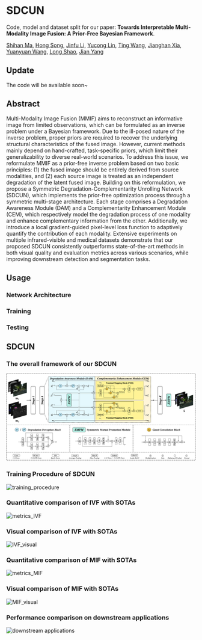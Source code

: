# SDCUN
Code, model and dataset split for our paper: **Towards Interpretable Multi-Modality Image Fusion: A Prior-Free Bayesian Framework**.

[Shihan Ma](https://github.com/op-dog/SDCUN), [Hong Song](https://www.inavilab.com/teachers/sh.html), [Jinfu Li](https://github.com/Bitlijinfu), [Yucong Lin](https://www.inavilab.com/teachers/lyc.html), [Ting Wang](https://openreview.net/profile?id=~Ting_Wang25), [Jianghan Xia](https://github.com/DarkIceField), [Yuanyuan Wang](https://www.inavilab.com/teachers/wyy.html), [Long Shao](https://www.inavilab.com/teachers/sl.html), [Jian Yang](https://www.inavilab.com/teachers/yj.html)

## Update

The code will be available soon~

## Abstract
Multi-Modality Image Fusion (MMIF) aims to reconstruct an informative image from limited observations, which can be formulated as an inverse problem under a Bayesian framework. Due to the ill-posed nature of the inverse problem, proper priors are required to recover the underlying structural characteristics of the fused image. However, current methods mainly depend on hand-crafted, task-specific priors, which limit their generalizability to diverse real-world scenarios. To address this issue, we reformulate MMIF as a prior-free inverse problem based on two basic principles: (1) the fused image should be entirely derived from source modalities, and (2) each source image is treated as an independent degradation of the latent fused image. Building on this reformulation, we propose a Symmetric Degradation-Complementarity Unrolling Network (SDCUN), which implements the prior-free optimization process through a symmetric multi-stage architecture. Each stage comprises a Degradation Awareness Module (DAM) and a Complementarity Enhancement Module (CEM), which respectively model the degradation process of one modality and enhance complementary information from the other. Additionally, we introduce a local gradient-guided pixel-level loss function to adaptively quantify the contribution of each modality. Extensive experiments on multiple infrared-visible and medical datasets demonstrate that our proposed SDCUN consistently outperforms state-of-the-art methods in both visual quality and evaluation metrics across various scenarios, while improving downstream detection and segmentation tasks.

## Usage
### Network Architecture
### Training
### Testing

## SDCUN
### The overall framework of our SDCUN

![SDCUN](./Figures/framework.png)

### Training Procedure of SDCUN

![training_procedure](/Users/op_dog/On_my_own/Research/Github/SDCUN/Figures/training_procedure.png)

### Quantitative comparison of IVF with SOTAs

![metrics_IVF](/Users/op_dog/On_my_own/Research/Github/SDCUN/Figures/metrics_IVF.png)

### Visual comparison of IVF with SOTAs

![IVF_visual](/Users/op_dog/On_my_own/Research/Github/SDCUN/Figures/visual_IVF.png)

### Quantitative comparison of MIF with SOTAs

![metrics_MIF](/Users/op_dog/On_my_own/Research/Github/SDCUN/Figures/metrics_MIF.png)

### Visual comparison of MIF with SOTAs

![MIF_visual](/Users/op_dog/On_my_own/Research/Github/SDCUN/Figures/visual_MIF.png)

### Performance comparison on downstream applications

![downstream applications](/Users/op_dog/On_my_own/Research/Github/SDCUN/Figures/metrics_downstream.png)
